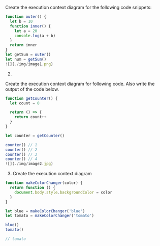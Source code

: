 Create the execution context diagram for the following code snippets:

```js
function outer() {
  let b = 10
  function inner() {
    let a = 20
    console.log(a + b)
  }
  return inner
}
let getSum = outer()
let num = getSum()
![](./img/image1.png)

```

2.

Create the execution context diagram for following code. Also write the output of the code below.

```js
function getCounter() {
  let count = 0

  return () => {
    return count++
  }
}

let counter = getCounter()

counter() // 1
counter() // 2
counter() // 3
counter() // 4
![](./img/image2.jpg)

```

3. Create the execution context diagram

```js
function makeColorChanger(color) {
  return function () {
    document.body.style.backgroundColor = color
  }
}

let blue = makeColorChanger('blue')
let tomato = makeColorChanger('tomato')

blue()
tomato()

// tomato
```
